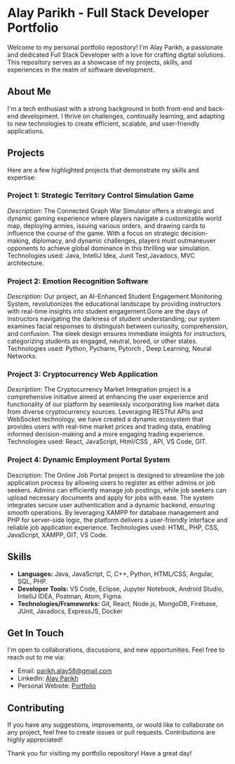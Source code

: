 
# Alay Parikh - Full Stack Developer Portfolio

Welcome to my personal portfolio repository! I'm Alay Parikh, a passionate and dedicated Full Stack Developer with a love for crafting digital solutions. This repository serves as a showcase of my projects, skills, and experiences in the realm of software development.

## About Me

I'm a tech enthusiast with a strong background in both front-end and back-end development. I thrive on challenges, continually learning, and adapting to new technologies to create efficient, scalable, and user-friendly applications.

## Projects

Here are a few highlighted projects that demonstrate my skills and expertise:

### Project 1: Strategic Territory Control Simulation Game 
_Description_: The Connected Graph War Simulator offers a strategic and dynamic gaming experience where players navigate a customizable world map, deploying armies, issuing various orders, and drawing cards to influence the course of the game. With a focus on strategic decision-making, diplomacy, and dynamic challenges, players must outmaneuver opponents to achieve global dominance in this thrilling war simulation.
Technologies used: Java, IntelliJ Idea, Junit Test,Javadocs, MVC architecture.

### Project 2: Emotion Recognition Software
_Description_: Our project, an AI-Enhanced Student Engagement Monitoring System, revolutionizes the educational landscape by providing instructors with real-time insights into student engagement.Gone are the days of instructors navigating the darkness of student understanding; our system examines facial responses to distinguish between curiosity, comprehension, and confusion. The sleek design ensures immediate insights for instructors, categorizing students as engaged, neutral, bored, or other states.
Technologies used: Python, Pycharm, Pytorch , Deep Learning, Neural Networks.
### Project 3: Cryptocurrency Web Application
_Description_: The Cryptocurrency Market Integration project is a comprehensive initiative aimed at enhancing the user experience and functionality of our platform by seamlessly incorporating live market data from diverse cryptocurrency sources. Leveraging RESTful APIs and WebSocket technology, we have created a dynamic ecosystem that provides users with real-time market prices and trading data, enabling informed decision-making and a more engaging trading experience.
Technologies used: React, JavaScript, Html/CSS , API, VS Code, GIT. 
### Project 4: Dynamic Employment Portal System
Description: The Online Job Portal project is designed to streamline the job application process by allowing users to register as either admins or job seekers. Admins can efficiently manage job postings, while job seekers can upload necessary documents and apply for jobs with ease. The system integrates secure user authentication and a dynamic backend, ensuring smooth operations. By leveraging XAMPP for database management and PHP for server-side logic, the platform delivers a user-friendly interface and reliable job application experience.
Technologies used: HTML, PHP, CSS, JavaScript, XAMPP, GIT, VS Code.


## Skills

- **Languages:** Java, JavaScript, C, C++, Python, HTML/CSS, Angular, SQL, PHP.
- **Developer Tools:** VS Code, Eclipse, Jupyter Notebook, Android Studio, IntelliJ IDEA, Postman, Atom, Figma.
- **Technologies/Frameworks:** Git, React, Node.js, MongoDB, Firebase, JUnit, Javadocs, ExpressJS, Docker

## Get In Touch

I'm open to collaborations, discussions, and new opportunities. Feel free to reach out to me via:

- Email: [parikh.alay58@gmail.com](mailto:parikh.alay58@gmail.com)
- LinkedIn: [Alay Parikh](https://www.linkedin.com/in/parikhalay)
- Personal Website: [Portfolio](https://parikhalay.github.io/portfolio/)


## Contributing

If you have any suggestions, improvements, or would like to collaborate on any project, feel free to create issues or pull requests. Contributions are highly appreciated!

Thank you for visiting my portfolio repository! Have a great day!
